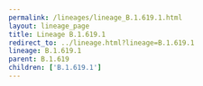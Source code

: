 ```yaml
---
permalink: /lineages/lineage_B.1.619.1.html
layout: lineage_page
title: Lineage B.1.619.1
redirect_to: ../lineage.html?lineage=B.1.619.1
lineage: B.1.619.1
parent: B.1.619
children: ['B.1.619.1']
---
```

